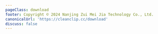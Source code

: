 ```yaml
---
pageClass: download
footer: Copyright © 2024 Nanjing Zui Mei Jia Technology Co., Ltd.
canonicalUrl: 'https://cleanclip.cc/download'
discuss: false
---
```

<Download/>